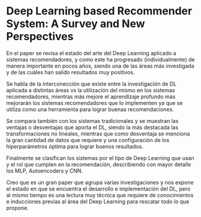 # Deep Learning based Recommender System: A Survey and New Perspectives

En el paper se revisa el estado del arte del Deep Learning aplicado a sistemas recomendadores, y como este ha progresado (individualmente) de manera importante en pocos años, siendo una de las áreas más investigada y de las cuáles han salido resultados muy positivos.

Se habla de la interconección que existe entre la investigación de DL aplicada a distintas áreas vs la utilización del mismo en los sistemas recomendadores, mientras más mejore el aprendizaje profundo más mejorarán los sistemas recomendadores que lo implementen ya que se utiliza como una herramienta para lograr buenas recomendaciones.

Se compara también con los sistemas tradicionales y se muestran las ventajas o desventajas que aporta el DL, siendo la más destacada las transformaciones no lineales, mientras que como desventaja se menciona la gran cantidad de datos que requiere y una configuración de los hiperparámetros óptima para lograr buenos resultados.

Finalmente se clasifican los sistemas por el tipo de Deep Learning que usan y el rol que cumplen en la recomendación, describiendo con mayor detalle los MLP, Autoencoders y CNN.

Creo que es un gran paper que agrupa varias investigaciones y nos expone el estado en que se encuentra el desarrollo e implementación del DL, pero al mismo tiempo es una lectura muy técnica que requiere de conocimientos e inducciones previas al área del Deep Learning para rescatar todo lo que propone.
